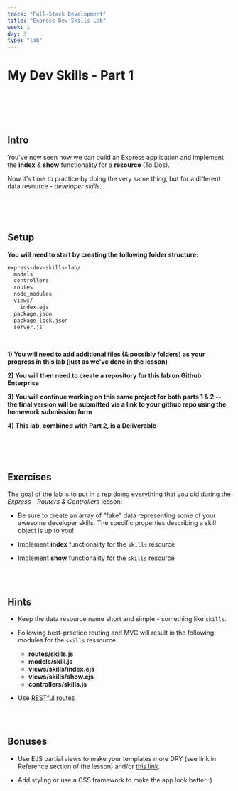 ```yaml
---
track: "Full-Stack Development"
title: "Express Dev Skills Lab"
week: 1
day: 3
type: "lab"
---
```


# My Dev Skills - Part 1

<br>
<br>
<br>
<br>



## Intro

You've now seen how we can build an Express application and implement the **index** & **show** functionality for a **resource** (To Dos).

Now it's time to practice by doing the very same thing, but for a different data resource - _developer skills_.


<br>
<br>
<br>




## Setup

**You will need to start by creating the following folder structure:**

```bash
express-dev-skills-lab/
  models
  controllers
  routes
  node_modules
  views/
    index.ejs
  package.json
  package-lock.json
  server.js
```

<br>


**1) You will need to add additional files (& possibly folders) as your progress in this lab (just as we've done in the lesson)**

**2) You will then need to create a repository for this lab on Github Enterprise**

**3) You will continue working on this same project for both parts 1 & 2 -- the final version will be submitted via a link to your github repo using the homework submission form**

**4) This lab, combined with Part 2, is a Deliverable**


<br>
<br>
<br>

## Exercises

The goal of the lab is to put in a rep doing everything that you did during the _Express - Routers & Controllers_ lesson:

- Be sure to create an array of "fake" data representing some of your awesome developer skills. The specific properties describing a skill object is up to you! 

- Implement **index** functionality for the `skills` resource

- Implement **show** functionality for the `skills` resource

<br>
<br>

## Hints

- Keep the data resource name short and simple - something like `skills`.

- Following best-practice routing and MVC will result in the following modules for the `skills` ressource:
	- **routes/skills.js**
	- **models/skill.js**
	- **views/skills/index.ejs**
	- **views/skills/show.ejs**
	- **controllers/skills.js**

- Use [RESTful routes](https://gist.github.com/myDeveloperJourney/dfb5b8728c54fce5e0e997ac3ce466a0)

<br>
<br>

## Bonuses

- Use EJS partial views to make your templates more DRY (see link in Reference section of the lesson) and/or [this link](https://www.npmjs.com/package/ejs#includes).

- Add styling or use a CSS framework to make the app look better :)



